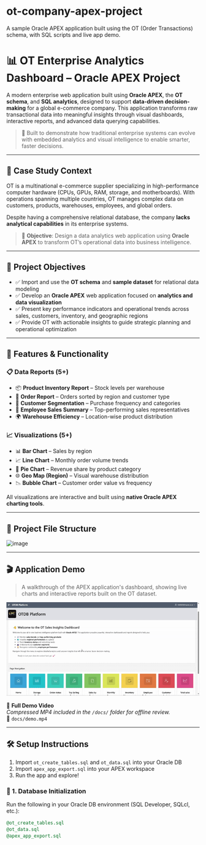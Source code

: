 # ot-company-apex-project
A sample Oracle APEX application built using the OT (Order Transactions) schema, with SQL scripts and live app demo.


# 📊 OT Enterprise Analytics Dashboard – Oracle APEX Project

A modern enterprise web application built using **Oracle APEX**, the **OT schema**, and **SQL analytics**, designed to support **data-driven decision-making** for a global e-commerce company. This application transforms raw transactional data into meaningful insights through visual dashboards, interactive reports, and advanced data querying capabilities.

> 🧠 Built to demonstrate how traditional enterprise systems can evolve with embedded analytics and visual intelligence to enable smarter, faster decisions.

---

## 🧠 Case Study Context

OT is a multinational e-commerce supplier specializing in high-performance computer hardware (CPUs, GPUs, RAM, storage, and motherboards). With operations spanning multiple countries, OT manages complex data on customers, products, warehouses, employees, and global orders.

Despite having a comprehensive relational database, the company **lacks analytical capabilities** in its enterprise systems.

> 🎯 **Objective**: Design a data analytics web application using **Oracle APEX** to transform OT’s operational data into business intelligence.

---

## 📌 Project Objectives

- ✅ Import and use the **OT schema** and **sample dataset** for relational data modeling
- ✅ Develop an **Oracle APEX** web application focused on **analytics and data visualization**
- ✅ Present key performance indicators and operational trends across sales, customers, inventory, and geographic regions
- ✅ Provide OT with actionable insights to guide strategic planning and operational optimization

---

## 🚀 Features & Functionality

### 📋 Data Reports (5+)
- 📦 **Product Inventory Report** – Stock levels per warehouse
- 🛒 **Order Report** – Orders sorted by region and customer type
- 👥 **Customer Segmentation** – Purchase frequency and categories
- 🧾 **Employee Sales Summary** – Top-performing sales representatives
- 🌍 **Warehouse Efficiency** – Location-wise product distribution

### 📈 Visualizations (5+)
- 📊 **Bar Chart** – Sales by region
- 📈 **Line Chart** – Monthly order volume trends
- 🥇 **Pie Chart** – Revenue share by product category
- 🌐 **Geo Map (Region)** – Visual warehouse distribution
- 📉 **Bubble Chart** – Customer order value vs frequency

All visualizations are interactive and built using **native Oracle APEX charting tools**.

---

## 📂 Project File Structure


![image](https://github.com/user-attachments/assets/6f99bc9f-b987-45ff-a90c-d381bbb46407)

---

## 🎬 Application Demo

> A walkthrough of the APEX application's dashboard, showing live charts and interactive reports built on the OT dataset.

![App Demo](docs/demo_gif.gif)

🎥 **Full Demo Video**  
*Compressed MP4 included in the `/docs/` folder for offline review.*  
📁 `docs/demo.mp4`

---

## 🛠️ Setup Instructions

1. Import `ot_create_tables.sql` and `ot_data.sql` into your Oracle DB
2. Import `apex_app_export.sql` into your APEX workspace
3. Run the app and explore!

### 🧩 1. Database Initialization
Run the following in your Oracle DB environment (SQL Developer, SQLcl, etc.):

```sql
@ot_create_tables.sql
@ot_data.sql
@apex_app_export.sql

